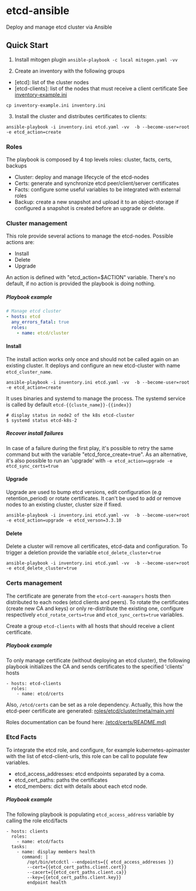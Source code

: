 # etcd-ansible
Deploy and manage etcd cluster via Ansible


## Quick Start
1. Install mitogen plugin
```ansible-playbook -c local mitogen.yaml -vv```

2. Create an inventory with the following groups
 - [etcd]:  list of the cluster nodes
 - [etcd-clients]: list of the nodes that must receive a client certificate
See [inventory-example.ini](https://github.com/ant31/etcd-ansible/blob/master/inventory-example.ini)
```
cp inventory-example.ini inventory.ini
```

3. Install the cluster and distributes certificates to clients:
```
ansible-playbook -i inventory.ini etcd.yaml -vv  -b --become-user=root   -e etcd_action=create
```


### Roles

The playbook is composed by 4 top levels roles: cluster, facts, certs, backups

- Cluster: deploy and manage lifecycle of the etcd-nodes
- Certs: generate and synchronize etcd peer/client/server certificates
- Facts: configure some useful variables to be integrated with external roles
- Backup: create a new snapshot and upload it to an object-storage if configured
          a snapshot is created before an upgrade or delete.

### Cluster management

This role provide several actions to manage the etcd-nodes.
Possible actions are:
 - Install
 - Delete
 - Upgrade

An action is defined with "etcd_action=$ACTION" variable. There's no default, if no action is provided the playbook is doing nothing.

##### Playbook example

```yaml
# Manage etcd cluster
- hosts: etcd
  any_errors_fatal: true
  roles:
    - name: etcd/cluster

```

#### Install

The install action works only once and should not be called again on an existing cluster.
It deploys and configure an new etcd-cluster with name `etcd_cluster_name`.

```
ansible-playbook -i inventory.ini etcd.yaml -vv  -b --become-user=root  -e etcd_action=create
```

It uses binaries and systemd to manage the process. The systemd service is called by default `etcd-{{cluste_name}}-{{index}}`
```
# display status in node2 of the k8s etcd-cluster
$ systemd status etcd-k8s-2
```


##### Recover install failures

In case of a failure during the first play, it's possible to retry the same command but with the variable "etcd_force_create=true".
As an alternative, it's also possible to run an 'upgrade' with `-e etcd_action=upgrade -e etcd_sync_certs=true`

#### Upgrade

Upgrade are used to bump etcd versions, edit configuration (e.g retention_period) or rotate certificates.
It can't be used to add or remove nodes to an existing cluster, cluster size if fixed.


```
ansible-playbook -i inventory.ini etcd.yaml -vv  -b --become-user=root  -e etcd_action=upgrade -e etcd_verson=3.3.10
```


#### Delete

Delete a cluster will remove all certificates, etcd-data and configuration.
To trigger a deletion provide the variable `etcd_delete_cluster=true`
```
ansible-playbook -i inventory.ini etcd.yaml -vv  -b --become-user=root  -e etcd_delete_cluster=true
```


### Certs management

The certificate are generate from the `etcd-cert-managers` hosts then distributed to each nodes (etcd clients and peers).
To rotate the certificates (create new CA and keys) or only re-distribute the existing one, configure respectively `etcd_rotate_certs=true` and `etcd_sync_certs=true` variables.

Create a group `etcd-clients` with all hosts that should receive a client certificate.

##### Playbook example

To only manage certificate (without deploying an etcd cluster), the following playbook initializes the CA and sends certificates to the specified 'clients' hosts

```
- hosts: etcd-clients
  roles:
    - name: etcd/certs
```

Also, `/etcd/certs` can be set as a role dependency. Actually, this how the etcd-peer certificate are generated: [roles/etcd/cluster/meta/main.yml](https://github.com/ant31/etcd-ansible/blob/master/roles/etcd/cluster/install/meta/main.yml#L13)

Roles documentation can be found here: [/etcd/certs/README.md)](https://github.com/ant31/etcd-ansible/tree/master/roles/etcd/certs/README.md)

### Etcd Facts

To integrate the etcd role, and configure, for example kubernetes-apimaster with the list of etcd-client-urls, this role can be call to populate few variables.
 - etcd_access_addresses: etcd endpoints separated by a coma.
 - etcd_cert_paths: paths the certificates
 - etcd_members: dict with details about each etcd node.

##### Playbook example

The following playbook is populating `etcd_access_address` variable by calling the role etcd/facts
```
- hosts: clients
  roles:
    - name: etcd/facts
  tasks:
    - name: display members health
      command: |
        /opt/bin/etcdctl --endpoints={{ etcd_access_addresses }}
        --cert={{etcd_cert_paths.client.cert}}
        --cacert={{etcd_cert_paths.client.ca}}
        --key={{etcd_cert_paths.client.key}}
        endpoint health

```

